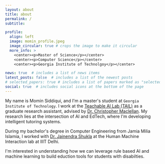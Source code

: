 ```yaml
---
layout: about
title: about
permalink: /
subtitle: 

profile:
  align: left
  image: momin_profile.jpeg
  image_circular: true # crops the image to make it circular
  more_info: >
    <center><p>Master of Science</p></center>
    <center><p>Computer Science</p></center>
    <center><p>Georgia Institute of Technolgoy</p></center>

news: true  # includes a list of news items
latest_posts: false  # includes a list of the newest posts
# selected_papers: true # includes a list of papers marked as "selected={true}"
social: true  # includes social icons at the bottom of the page
---
```


My name is Momin Siddiqui, and I'm a master's student at `Georgia Institute of Technology`. I work at the [Teachable AI Lab (TAIL)](https://tail.cc.gatech.edu/) as a graduate research assistant, advised by [Dr. Christopher Maclellan](https://chrismaclellan.com/). My research lies at the intersection of AI and EdTech, where I'm developing intelligent tutoring systems.


During my bachelor's degree in Computer Engineering from Jamia Milia Islamia, I worked with [Dr. Jainendra Shukla](https://www.iiitd.ac.in/jainendra) at the Human Machine Interaction lab at IIIT Delhi.

I'm interested in understanding how we can leverage rule based AI and machine learning to build eduction tools for students with disabilties. 